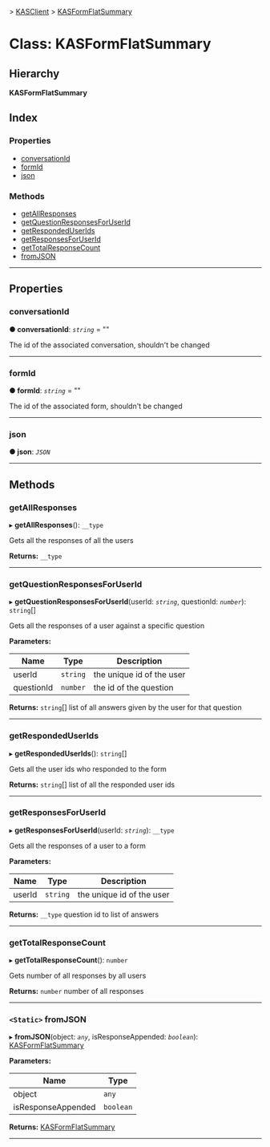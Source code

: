 [](../README.md) > [KASClient](../modules/kasclient.md) > [KASFormFlatSummary](../classes/kasclient.kasformflatsummary.md)

# Class: KASFormFlatSummary

## Hierarchy

**KASFormFlatSummary**

## Index

### Properties

* [conversationId](kasclient.kasformflatsummary.md#conversationid)
* [formId](kasclient.kasformflatsummary.md#formid)
* [json](kasclient.kasformflatsummary.md#json)


### Methods

* [getAllResponses](kasclient.kasformflatsummary.md#getallresponses)
* [getQuestionResponsesForUserId](kasclient.kasformflatsummary.md#getquestionresponsesforuserid)
* [getRespondedUserIds](kasclient.kasformflatsummary.md#getrespondeduserids)
* [getResponsesForUserId](kasclient.kasformflatsummary.md#getresponsesforuserid)
* [getTotalResponseCount](kasclient.kasformflatsummary.md#gettotalresponsecount)
* [fromJSON](kasclient.kasformflatsummary.md#fromjson)



---

## Properties

<a id="conversationid"></a>

###  conversationId

**● conversationId**: *`string`* = ""


The id of the associated conversation, shouldn't be changed


___
<a id="formid"></a>

###  formId

**● formId**: *`string`* = ""


The id of the associated form, shouldn't be changed


___
<a id="json"></a>

###  json

**● json**: *`JSON`*

___

## Methods

<a id="getallresponses"></a>

###  getAllResponses

▸ **getAllResponses**(): `__type`


Gets all the responses of all the users


**Returns:** `__type`

___
<a id="getquestionresponsesforuserid"></a>

###  getQuestionResponsesForUserId

▸ **getQuestionResponsesForUserId**(userId: *`string`*, questionId: *`number`*): `string`[]


Gets all the responses of a user against a specific question


**Parameters:**

| Name | Type | Description |
| ------ | ------ | ------ |
| userId | `string` |  the unique id of the user |
| questionId | `number` |  the id of the question |

**Returns:** `string`[]
list of all answers given by the user for that question

___
<a id="getrespondeduserids"></a>

###  getRespondedUserIds

▸ **getRespondedUserIds**(): `string`[]


Gets all the user ids who responded to the form


**Returns:** `string`[]
list of all the responded user ids

___
<a id="getresponsesforuserid"></a>

###  getResponsesForUserId

▸ **getResponsesForUserId**(userId: *`string`*): `__type`


Gets all the responses of a user to a form


**Parameters:**

| Name | Type | Description |
| ------ | ------ | ------ |
| userId | `string` |  the unique id of the user |

**Returns:** `__type`
question id to list of answers

___
<a id="gettotalresponsecount"></a>

###  getTotalResponseCount

▸ **getTotalResponseCount**(): `number`


Gets number of all responses by all users


**Returns:** `number`
number of all responses

___
<a id="fromjson"></a>

### `<Static>` fromJSON

▸ **fromJSON**(object: *`any`*, isResponseAppended: *`boolean`*): [KASFormFlatSummary](kasclient.kasformflatsummary.md)

**Parameters:**

| Name | Type |
| ------ | ------ |
| object | `any` |
| isResponseAppended | `boolean` |

**Returns:** [KASFormFlatSummary](kasclient.kasformflatsummary.md)

___

